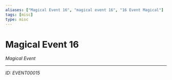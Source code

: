 ```yaml
---
aliases: ["Magical Event 16", "magical event 16", "16 Event Magical"]
tags: [misc]
type: misc
---
```


# Magical Event 16

*Magical Event*

---
*ID: EVENT00015*